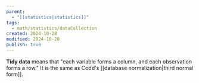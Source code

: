```yaml
---
parent:
  - "[[statistics|statistics]]"
tags:
  - math/statistics/dataCollection
created: 2024-10-28
modified: 2024-10-28
publish: true
---
```

**Tidy data** means that "each variable forms a column, and each observation forms a row." It is the same as Codd's [[database normalization|third normal form]].